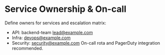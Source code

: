 # Service Ownership & On-call
Define owners for services and escalation matrix:
- API: backend-team lead@example.com
- Infra: devops@example.com
- Security: security@example.com
On-call rota and PagerDuty integration recommended.
